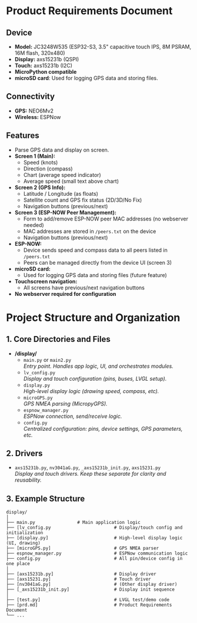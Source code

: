 # Product Requirements Document

## Device
- **Model:** JC3248W535 (ESP32-S3, 3.5" capacitive touch IPS, 8M PSRAM, 16M flash, 320x480)
- **Display:** axs15231b (QSPI)
- **Touch:** axs15231b (I2C)
- **MicroPython compatible**
- **microSD card**: Used for logging GPS data and storing files.


## Connectivity
- **GPS:** NEO6Mv2
- **Wireless:** ESPNow

## Features

- Parse GPS data and display on screen.
- **Screen 1 (Main):**
  - Speed (knots)
  - Direction (compass)
  - Chart (average speed indicator)
  - Average speed (small text above chart)
- **Screen 2 (GPS Info):**
  - Latitude / Longitude (as floats)
  - Satellite count and GPS fix status (2D/3D/No Fix)
  - Navigation buttons (previous/next)
- **Screen 3 (ESP-NOW Peer Management):**
  - Form to add/remove ESP-NOW peer MAC addresses (no webserver needed)
  - MAC addresses are stored in `/peers.txt` on the device
  - Navigation buttons (previous/next)
- **ESP-NOW:**
  - Device sends speed and compass data to all peers listed in `/peers.txt`
  - Peers can be managed directly from the device UI (screen 3)
- **microSD card:**
  - Used for logging GPS data and storing files (future feature)
- **Touchscreen navigation:**
  - All screens have previous/next navigation buttons
- **No webserver required for configuration**  

# Project Structure and Organization

## 1. Core Directories and Files

- **/display/**
  - `main.py` or `main2.py`  
    *Entry point. Handles app logic, UI, and orchestrates modules.*
  - `lv_config.py`  
    *Display and touch configuration (pins, buses, LVGL setup).*
  - `display.py`  
    *High-level display logic (drawing speed, compass, etc).*
  - `microGPS.py`  
    *GPS NMEA parsing (MicropyGPS).*
  - `espnow_manager.py`  
    *ESPNow connection, send/receive logic.*
  - `config.py`  
    *Centralized configuration: pins, device settings, GPS parameters, etc.*

## 2. Drivers

- `axs15231b.py`, `nv3041aG.py`, `_axs15231b_init.py`, `axs15231.py`  
  *Display and touch drivers. Keep these separate for clarity and reusability.*

## 3. Example Structure

```plaintext
display/
│
├── main.py                # Main application logic
├── [lv_config.py                        # Display/touch config and initialization
├── [display.py]                         # High-level display logic (UI, drawing)
├── [microGPS.py]                        # GPS NMEA parser
├── espnow_manager.py                    # ESPNow communication logic
├── config.py                            # All pin/device config in one place
│
├── [axs15231b.py]                       # Display driver
├── [axs15231.py]                        # Touch driver
├── [nv3041aG.py]                        # (Other display driver)
├── [_axs15231b_init.py]                 # Display init sequence
│
├── [test.py]                            # LVGL test/demo code
├── [prd.md]                             # Product Requirements Document
└── ...


